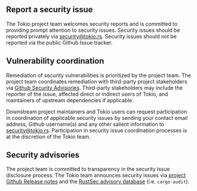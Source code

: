 ## Report a security issue

The Tokio project team welcomes security reports and is committed to providing prompt attention to security issues. Security issues should be reported privately via [security@tokio.rs](mailto:security@tokio.rs). Security issues should not be reported via the public Github Issue tracker.

## Vulnerability coordination

Remediation of security vulnerabilities is prioritized by the project team. The project team coordinates remediation with third-party project stakeholders via [Github Security Advisories](https://help.github.com/en/github/managing-security-vulnerabilities/about-github-security-advisories). Third-party stakeholders may include the reporter of the issue, affected direct or indirect users of Tokio, and maintainers of upstream dependencies if applicable.

Downstream project maintainers and Tokio users can request participation in coordination of applicable security issues by sending your contact email address, Github username(s) and any other salient information to [security@tokio.rs](mailto:security@tokio.rs). Participation in security issue coordination processes is at the discretion of the Tokio team.

## Security advisories

The project team is committed to transparency in the security issue disclosure process. The Tokio team announces security issues via [project Github Release notes](https://github.com/tokio-rs/console/releases) and the [RustSec advisory database](https://github.com/RustSec/advisory-db) (i.e. `cargo-audit`).
